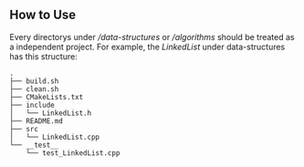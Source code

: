 ## How to Use

Every directorys under */data-structures* or */algorithms* should be treated as a independent project. For example, the *LinkedList* under data-structures has this structure:

```
.
├── build.sh
├── clean.sh
├── CMakeLists.txt
├── include
│   └── LinkedList.h
├── README.md
├── src
│   └── LinkedList.cpp
└── __test__
    └── test_LinkedList.cpp
```